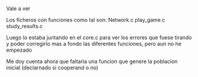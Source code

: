 Vale a ver

Los ficheros con funciones como tal son:
	Network.c
	play_game.c
	study_results.c

Luego lo estaba juntando en el core.c para ver los errores que fuese tirando y poder corregirlo mas 
a fondo las diferentes funciones, pero aun no he empezado

Me doy cuenta ahora que faltaria una funcion que genere la poblacion inicial (declarnado si 
cooperand o no)
	
